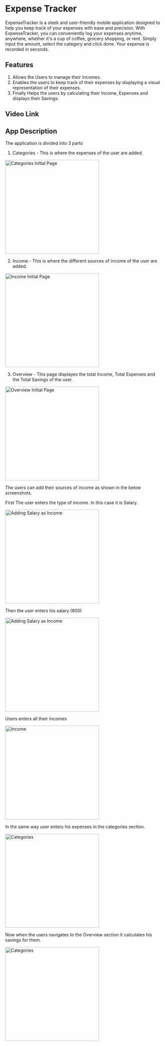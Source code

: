 # Expense Tracker
ExpenseTracker is a sleek and user-friendly mobile application designed to help you keep track of your expenses with ease and precision.
With ExpenseTracker, you can conveniently log your expenses anytime, anywhere, whether it's a cup of coffee, grocery shopping, or rent. Simply input the amount, select the category and click done. Your expense is recorded in seconds. 

## Features
1. Allows the Users to manage their Incomes.
2. Enables the users to keep track of their expenses by displaying a visual representation of their expenses.
3. Finally Helps the users by calculating their Income, Expenses and displays their Savings.

## Video Link

## App Description

The application is divided into 3 parts
1. Categories - This is where the expenses of the user are added.

 <img src="Images/Categories_Initial.jpg" alt="Categories Initial Page" width="300">

2. Income - This is where the different sources of income of the user are added.

 <img src="Images/Income_Initial.jpg" alt="Income Initial Page" width="300">

3. Overview - This page displayes the total Income, Total Expenses and the Total Savings of the user.

 <img src="Images/Overview_Initial.jpg" alt="Overview Initial Page" width="300">
   
The users can add their sources of income as shown in the below screenshots.

First The user enters the type of income. In this case it is Salary.

<img src="Images/Adding_Salary1.jpg" alt="Adding Salary as Income" width="300">

Then the user enters his salary (800)

<img src="Images/Adding_Salary2.jpg" alt="Adding Salary as Income" width="300">

Users enters all their Incomes 

<img src="Images/Income.jpg" alt=" Income" width="300">

In the same way user enters his expenses in the categories section.

<img src="Images/Expenses.jpg" alt="Categories" width="300">

Now when the users navigates to the Overview section it calculates his savings for them.

<img src="Final_Report.jpg" alt="Categories" width="300">


